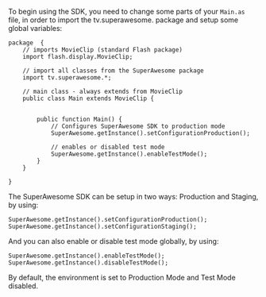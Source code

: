 To begin using the SDK, you need to change some parts of your `Main.as` file, in order to import the tv.superawesome. package and setup some global variables:

```
package  {
	// imports MovieClip (standard Flash package)
	import flash.display.MovieClip;

	// import all classes from the SuperAwesome package
	import tv.superawesome.*;
	
	// main class - always extends from MovieClip
	public class Main extends MovieClip {
		
		
		public function Main() {
			// Configures SuperAwesome SDK to production mode
			SuperAwesome.getInstance().setConfigurationProduction();

			// enables or disabled test mode
			SuperAwesome.getInstance().enableTestMode();
		}
	}
	
}
```

The SuperAwesome SDK can be setup in two ways: Production and Staging, by using:

```
SuperAwesome.getInstance().setConfigurationProduction();
SuperAwesome.getInstance().setConfigurationStaging();

```

And you can also enable or disable test mode globally, by using:

```
SuperAwesome.getInstance().enableTestMode();
SuperAwesome.getInstance().disableTestMode();

```

By default, the environment is set to Production Mode and Test Mode disabled.




